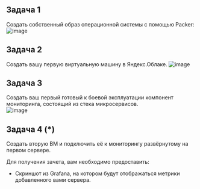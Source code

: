 ## Задача 1
Создать собственный образ операционной системы с помощью Packer:  
![image](https://user-images.githubusercontent.com/22905019/155099678-5b6f703f-c848-41c3-bdaf-0483bb114da7.png)  
## Задача 2
Создать вашу первую виртуальную машину в Яндекс.Облаке.
![image](https://user-images.githubusercontent.com/22905019/155117163-69eb4581-08ec-43bd-b86b-2e6b2e53784c.png)  

## Задача 3

Создать ваш первый готовый к боевой эксплуатации компонент мониторинга, состоящий из стека микросервисов.  
![image](https://user-images.githubusercontent.com/22905019/155122948-93324d27-45c6-4fbf-a965-c28d055c534b.png)  

## Задача 4 (*)

Создать вторую ВМ и подключить её к мониторингу развёрнутому на первом сервере.

Для получения зачета, вам необходимо предоставить:
- Скриншот из Grafana, на котором будут отображаться метрики добавленного вами сервера.

